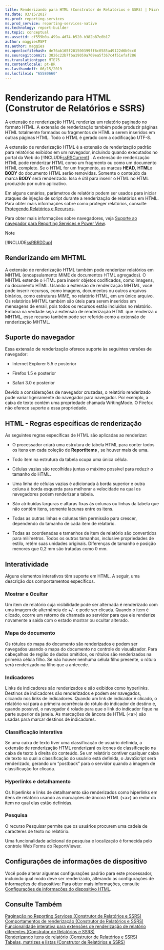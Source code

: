 ```yaml
---
title: Renderizando para HTML (Construtor de Relatórios e SSRS) | Microsoft Docs
ms.date: 03/15/2017
ms.prod: reporting-services
ms.prod_service: reporting-services-native
ms.technology: report-builder
ms.topic: conceptual
ms.assetid: cf559b0a-499a-4d74-b520-b382b87e0b17
author: maggiesMSFT
ms.author: maggies
ms.openlocfilehash: de76ab165f201500399ff6c0585a49122d6b9cc0
ms.sourcegitcommit: 3026c22b7fba19059a769ea5f367c4f51efaf286
ms.translationtype: MTE75
ms.contentlocale: pt-BR
ms.lasthandoff: 06/15/2019
ms.locfileid: "65580660"
---
```

# <a name="rendering-to-html-report-builder-and-ssrs"></a>Renderizando para HTML (Construtor de Relatórios e SSRS)
  A extensão de renderização HTML renderiza um relatório paginado no formato HTML. A extensão de renderização também pode produzir páginas HTML totalmente formadas ou fragmentos de HTML a serem inseridos em outras páginas HTML. Todo o HTML é gerado com a codificação UTF-8.  

 A extensão de renderização HTML é a extensão de renderização padrão para relatórios exibidos em um navegador, incluindo quando executados no portal da Web do [!INCLUDE[ssRSCurrent](../../includes/ssrscurrent-md.md)] . A extensão de renderização HTML pode renderizar HTML como um fragmento ou como um documento HTML completo. Se o HTML for um fragmento, as marcas **HEAD**, **HTML**e **BODY** do documento HTML serão removidas. Somente o conteúdo da marca **BODY** será renderizado. Isso é útil para inserir o HTML no HTML produzido por outro aplicativo.  
  
 Em alguns cenários, parâmetros de relatório podem ser usados para iniciar ataques de injeção de script durante a renderização de relatórios em HTML. Para obter mais informações sobre como proteger relatórios, consulte [Protegendo Relatórios e Recursos](../../reporting-services/security/secure-reports-and-resources.md).  
  
 Para obter mais informações sobre navegadores, veja [Suporte ao navegador para Reporting Services e Power View](../../reporting-services/browser-support-for-reporting-services-and-power-view.md).  
  
> [!NOTE]  
>  [!INCLUDE[ssRBRDDup](../../includes/ssrbrddup-md.md)]  
  
##  <a name="RenderingMHTML"></a> Renderizando em MHTML  
 A extensão de renderização HTML também pode renderizar relatórios em MHTML (encapsulamento MIME de documentos HTML agregados). O MHTML estende o HTML para inserir objetos codificados, como imagens, no documento HTML. Usando a extensão de renderização MHTML, você pode inserir recursos, como imagens, documentos ou outros arquivos binários, como estruturas MIME, no relatório HTML, em um único arquivo. Os relatórios MHTML também são úteis para serem inseridos em mensagens de email, pois todos os recursos estão incluídos no relatório. Embora na verdade seja a extensão de renderização HTML que renderiza o MHTML, esse recurso também pode ser referido como a extensão de renderização MHTML.  
  
  
##  <a name="BrowserSupport"></a> Suporte do navegador  
 Essa extensão de renderização oferece suporte às seguintes versões de navegador:  
  
-   Internet Explorer 5.5 e posterior  
  
-   Firefox 1.5 e posterior  
  
-   Safari 3.0 e posterior  
  
 Devido a considerações de navegador cruzadas, o relatório renderizado pode variar ligeiramente do navegador para navegador. Por exemplo, a caixa de texto contém uma propriedade chamada WritingMode. O Firefox não oferece suporte a essa propriedade.  
  
  
##  <a name="HTMLSpecificRenderingRules"></a> HTML - Regras específicas de renderização  
 As seguintes regras específicas de HTML são aplicadas ao renderizar:  
  
-   O processador criará uma estrutura de tabela HTML para conter todos os itens em cada coleção de **ReportItems** , se houver mais de uma.  
  
-   Todo item na estrutura da tabela ocupa uma única célula.  
  
-   Células vazias são recolhidas juntas o máximo possível para reduzir o tamanho do HTML.  
  
-   Uma linha de células vazias é adicionada à borda superior e outra coluna à borda esquerda para melhorar a velocidade na qual os navegadores podem renderizar a tabela.  
  
-   São atribuídas larguras e alturas fixas às colunas ou linhas da tabela que não contêm itens, somente lacunas entre os itens.  
  
-   Todas as outras linhas e colunas têm permissão para crescer, dependendo do tamanho de cada item de relatório.  
  
-   Todas as coordenadas e tamanhos de item de relatório são convertidos para milímetros. Todos os outros tamanhos, inclusive propriedades de estilo, retêm suas unidades originais. Diferenças de tamanho e posição menores que 0,2 mm são tratadas como 0 mm.  
  
  
##  <a name="Interactivity"></a> Interatividade  
 Alguns elementos interativos têm suporte em HTML. A seguir, uma descrição dos comportamentos específicos.  
  
### <a name="show-and-hide"></a>Mostrar e Ocultar  
 Um item de relatório cuja visibilidade pode ser alternada é renderizado com uma imagem de alternância de +/- e pode ser clicada. Quando o item é clicado, ocorre um retorno de chamada ao servidor para que ele renderize novamente a saída com o estado mostrar ou ocultar alterado.  
  
### <a name="document-map"></a>Mapa do documento  
 Os rótulos do mapa do documento são renderizados e podem ser navegados usando o mapa do documento no controle do visualizador. Para cabeçalhos de região de dados omitidos, os rótulos são renderizados na primeira célula filho. Se não houver nenhuma célula filho presente, o rótulo será renderizado na filho que a antecede.  
  
### <a name="bookmarks"></a>Indicadores  
 Links de indicadores são renderizados e são exibidos como hyperlinks. Destinos de indicadores são renderizados e podem ser navegados, clicando nos links de indicadores. Quando um link de indicador é clicado, o relatório vai para a primeira ocorrência do rótulo do indicador de destino e, quando possível, o navegador é rolado para que o link do indicador fique na parte superior da janela. As marcações de âncora de HTML (\<a>) são usadas para marcar destinos de indicadores.  
  
### <a name="interactive-sorting"></a>Classificação interativa  
 Se uma caixa de texto tiver uma classificação de usuário definida, a extensão de renderização HTML renderizará os ícones de classificação na caixa de texto à direita do conteúdo. Se um relatório contiver qualquer caixa de texto na qual a classificação do usuário está definida, o JavaScript será renderizado, gerando um “postback” para o servidor quando a imagem de classificação for clicada.  
  
### <a name="hyperlinks-and-drillthrough"></a>Hyperlinks e detalhamento  
 Os hiperlinks e links de detalhamento são renderizados como hiperlinks em itens de relatório usando as marcações de âncora HTML (\<a>) ao redor do item no qual elas estão definidas.  
  
### <a name="search"></a>Pesquisa  
 O recurso Pesquisar permite que os usuários procurem uma cadeia de caracteres de texto no relatório.  
  
 Uma funcionalidade adicional de pesquisa e localização é fornecida pelo controle Web Forms do ReportViewer.  
  
  
##  <a name="DeviceInfo"></a> Configurações de informações de dispositivo  
 Você pode alterar algumas configurações padrão para este processador, incluindo qual modo deve ser renderizado, alterando as configurações de informações de dispositivo: Para obter mais informações, consulte [Configurações de informações do dispositivo HTML](../../reporting-services/html-device-information-settings.md).  
  
  
## <a name="see-also"></a>Consulte Também  
 [Paginação no Reporting Services &#40;Construtor de Relatórios e SSRS&#41;](../../reporting-services/report-design/pagination-in-reporting-services-report-builder-and-ssrs.md)   
 [Comportamentos de renderização &#40;Construtor de Relatórios e SSRS&#41;](../../reporting-services/report-design/rendering-behaviors-report-builder-and-ssrs.md)   
 [Funcionalidade interativa para extensões de renderização de relatório diferentes &#40;Construtor de Relatórios e SSRS&#41;](../../reporting-services/report-builder/interactive-functionality-different-report-rendering-extensions.md)   
 [Renderizando itens de relatório &#40;Construtor de Relatórios e SSRS&#41;](../../reporting-services/report-design/rendering-report-items-report-builder-and-ssrs.md)   
 [Tabelas, matrizes e listas &#40;Construtor de Relatórios e SSRS&#41;](../../reporting-services/report-design/tables-matrices-and-lists-report-builder-and-ssrs.md)  
  
  
